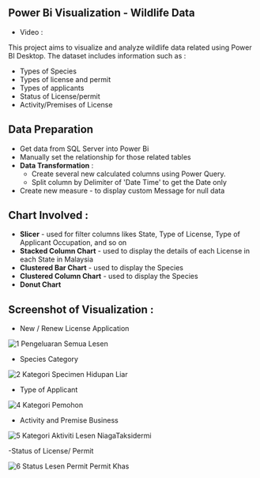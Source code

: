 ## Power Bi Visualization - Wildlife Data
- Video :

This project aims to visualize and analyze wildlife data related  using Power BI Desktop. The dataset includes information such as :

- Types of Species
- Types of license and permit
- Types of applicants
- Status of License/permit
- Activity/Premises of License

## Data Preparation

- Get data from SQL Server into Power Bi
- Manually set the relationship for those related tables
- **Data Transformation** : 
  - Create several new calculated columns using Power Query.
  - Split column by Delimiter of 'Date Time' to get the Date only
- Create new measure - to display custom Message for null data

## Chart Involved :

- **Slicer** - used for filter columns likes State, Type of License, Type of Applicant Occupation, and so on
- **Stacked Column Chart** - used to display the details of each License in each State in Malaysia
- **Clustered Bar Chart** - used to display the Species
- **Clustered Column Chart** - used to display the Species
- **Donut Chart**

## Screenshot of Visualization :
- New / Renew License Application
  
![1 Pengeluaran Semua Lesen](https://github.com/Amelina237/Power-BI-Project/assets/33069266/52250789-5906-4868-ab3d-9093b02510b4)

- Species Category

![2 Kategori Specimen Hidupan Liar](https://github.com/Amelina237/Power-BI-Project/assets/33069266/e646777d-f689-4218-9c8f-07e34dfa45cf)

- Type of Applicant

![4 Kategori Pemohon](https://github.com/Amelina237/Power-BI-Project/assets/33069266/52e8786c-a97d-486e-a6b8-917e4bad0ec0)

- Activity and Premise Business

![5 Kategori Aktiviti Lesen NiagaTaksidermi](https://github.com/Amelina237/Power-BI-Project/assets/33069266/36559817-fcf3-4bb0-bd4a-ab99cf50f1ee)

-Status of License/ Permit

![6 Status Lesen Permit Permit Khas](https://github.com/Amelina237/Power-BI-Project/assets/33069266/50703cc4-c02a-4147-bf48-cd88b0e3b41b)


